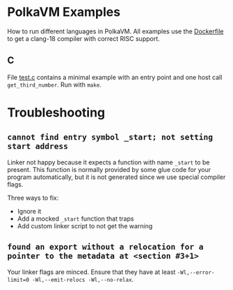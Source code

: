 # PolkaVM Examples

How to run different languages in PolkaVM. All examples use the [Dockerfile](Dockerfile) to get a clang-18 compiler
with correct RISC support.

## C

File [test.c](test.c) contains a minimal example with an entry point and one host call `get_third_number`. Run with `make`.


# Troubleshooting

## `cannot find entry symbol _start; not setting start address`

Linker not happy because it expects a function with name `_start` to be present. This function is normally provided
by some glue code for your program automatically, but it is not generated since we use special compiler flags.

Three ways to fix:
- Ignore it
- Add a mocked `_start` function that traps
- Add custom linker script to not get the warning

## `found an export without a relocation for a pointer to the metadata at <section #3+1>`

Your linker flags are minced. Ensure that they have at least `-Wl,--error-limit=0 -Wl,--emit-relocs -Wl,--no-relax`.
